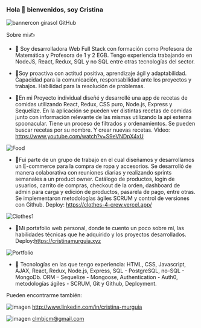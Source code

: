 ### Hola 👋 bienvenidos, soy Cristina

![bannercon girasol GitHub](https://user-images.githubusercontent.com/92646634/203511322-900fc51e-8099-4367-8bda-5439ef8ab2a7.png)

Sobre mi✍️
- :large_orange_diamond: Soy desarrolladora Web Full Stack con formación como Profesora de Matemática y Profesora de 1 y 2 EGB.
Tengo experiencia trabajando en NodeJS, React, Redux, SQL y no SQL entre otras tecnologías del sector.
 
- :large_orange_diamond:Soy proactiva con actitud positiva, aprendizaje ágil y adaptabilidad. Capacidad para la comunicación, responsabilidad ante los proyectos y trabajos. Habilidad para la resolución de problemas.

- :large_orange_diamond:En mi Proyecto individual diseñé y desarrollé una app de recetas de comidas utilizando React, Redux, CSS puro, Node.js, Express y Sequelize. En la aplicación se pueden ver  distintas recetas de comidas junto con información relevante de las mismas utilizando la api externa spoonacular. Tiene un proceso de filtrados y ordenamientos. Se pueden buscar recetas por su nombre. Y crear nuevas recetas.
Video: https://www.youtube.com/watch?v=S9eVNDpX4xU

![Food](https://user-images.githubusercontent.com/92646634/205400509-dd28164d-5fa0-4a98-9bbb-c3ff84ae08d2.png)


- :large_orange_diamond:Fui parte de un grupo de trabajo en el cual diseñamos y desarrollamos un E-commerce para la compra de ropa y accesorios. Se desarrolló de manera colaborativa con reuniones diarias y realizando sprints semanales a un product owner. Catálogo de productos, login de usuarios, carrito de compras, checkout de la orden, dashboard de admin para carga y edición de productos, pasarela de pago, entre otras. Se implementaron metodologías ágiles SCRUM y control de versiones con Github.
Deploy: https://clothes-4-crew.vercel.app/

![Clothes1](https://user-images.githubusercontent.com/92646634/205400534-c2d0f492-a23e-4f40-9ca1-ea12a9cbbed1.png)

- 🔭Mi portafolio web personal, donde te cuento un poco sobre mí, las habilidades técnicas que he adquirido y los proyectos desarrollados.
Deploy:https://cristinamurguia.xyz

![Portfolio](https://user-images.githubusercontent.com/92646634/205400709-72856677-964b-4035-af25-6b605af3be8f.png)


- :large_orange_diamond: Tecnologías en las que tengo experiencia:	HTML, CSS, Javascript, AJAX, React, Redux, Node.js, Express, SQL - PostgreSQL, no-SQL - MongoDb. ORM – Sequelize - Mongoose, Authentication - Auth0, metodologías ágiles - SCRUM, Git y Github, Deployment.

Pueden encontrarme también:

![imagen](https://user-images.githubusercontent.com/92646634/203498666-25fe3139-4b0e-4f5a-9434-e6c2433ef0ca.png) http://www.linkedin.com/in/cristina-murguia

![imagen](https://user-images.githubusercontent.com/92646634/203500265-dc4a33c1-5fe7-4a66-bca4-f1202f9240bf.png) clmbjcm@gmail.com


<!--
**crismurbaez/crismurbaez** is a ✨ _special_ ✨ repository because its `README.md` (this file) appears on your GitHub profile.

Here are some ideas to get you started:![banner](https://user-images.githubusercontent.com/92646634/203494587-f61a09da-642e-4a89-a43f-eb05ed441b6e.png)

![banner](https://user-images.githubusercontent.com/92646634/203494555-268eb651-02a4-4e00-a271-61ff951ee04c.png)

- 🔭 I’m currently working on ...
- 🌱 I’m currently learning ...
- 👯 I’m looking to collaborate on ...
- 🤔 I’m looking for help with ...
- 💬 Ask me about ...
- 📫 How to reach me: ...
- 😄 Pronouns: ...
- ⚡ Fun fact: ...
-->
